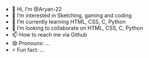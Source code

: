 - 👋 Hi, I’m @Aryan-22
- 👀 I’m interested in Sketching, gaming and coding
- 🌱 I’m currently learning HTML, CSS, C, Python
- 💞️ I’m looking to collaborate on HTML, CSS, C, Python
- 📫 How to reach me via Github
- 😄 Pronouns: ...
- ⚡ Fun fact: ...

<!---
Darkness-22105/Darkness-22105 is a ✨ special ✨ repository because its `README.md` (this file) appears on your GitHub profile.
You can click the Preview link to take a look at your changes.
--->
